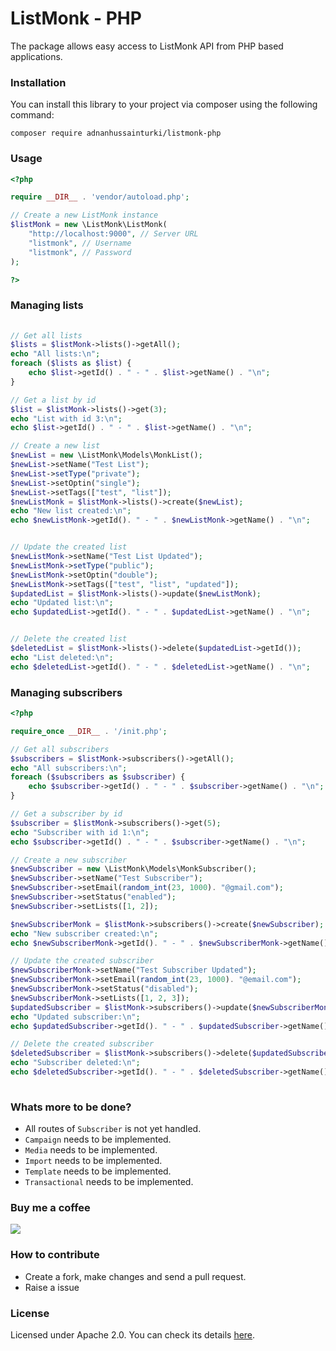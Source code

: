 # ListMonk - PHP
The package allows easy access to ListMonk API from PHP based applications.


### Installation
You can install this library to your project via composer using the following command:

`composer require adnanhussainturki/listmonk-php`

### Usage


```php
<?php

require __DIR__ . 'vendor/autoload.php';

// Create a new ListMonk instance
$listMonk = new \ListMonk\ListMonk(
    "http://localhost:9000", // Server URL
    "listmonk", // Username
    "listmonk", // Password
);

?>
```
    
###    Managing lists
```php
    
// Get all lists
$lists = $listMonk->lists()->getAll();
echo "All lists:\n";
foreach ($lists as $list) {
    echo $list->getId() . " - " . $list->getName() . "\n";
}

// Get a list by id
$list = $listMonk->lists()->get(3);
echo "List with id 3:\n";
echo $list->getId() . " - " . $list->getName() . "\n";

// Create a new list
$newList = new \ListMonk\Models\MonkList();
$newList->setName("Test List");
$newList->setType("private");
$newList->setOptin("single");
$newList->setTags(["test", "list"]);
$newListMonk = $listMonk->lists()->create($newList);
echo "New list created:\n";
echo $newListMonk->getId(). " - " . $newListMonk->getName() . "\n";


// Update the created list
$newListMonk->setName("Test List Updated");
$newListMonk->setType("public");
$newListMonk->setOptin("double");
$newListMonk->setTags(["test", "list", "updated"]);
$updatedList = $listMonk->lists()->update($newListMonk);
echo "Updated list:\n";
echo $updatedList->getId(). " - " . $updatedList->getName() . "\n";


// Delete the created list
$deletedList = $listMonk->lists()->delete($updatedList->getId());
echo "List deleted:\n";
echo $deletedList->getId(). " - " . $deletedList->getName() . "\n";


```

### Managing subscribers
```php
<?php

require_once __DIR__ . '/init.php';

// Get all subscribers
$subscribers = $listMonk->subscribers()->getAll();
echo "All subscribers:\n";
foreach ($subscribers as $subscriber) {
    echo $subscriber->getId() . " - " . $subscriber->getName() . "\n";
}

// Get a subscriber by id
$subscriber = $listMonk->subscribers()->get(5);
echo "Subscriber with id 1:\n";
echo $subscriber->getId() . " - " . $subscriber->getName() . "\n";

// Create a new subscriber
$newSubscriber = new \ListMonk\Models\MonkSubscriber();
$newSubscriber->setName("Test Subscriber");
$newSubscriber->setEmail(random_int(23, 1000). "@gmail.com");
$newSubscriber->setStatus("enabled");
$newSubscriber->setLists([1, 2]);

$newSubscriberMonk = $listMonk->subscribers()->create($newSubscriber);
echo "New subscriber created:\n";
echo $newSubscriberMonk->getId(). " - " . $newSubscriberMonk->getName() . "\n";

// Update the created subscriber
$newSubscriberMonk->setName("Test Subscriber Updated");
$newSubscriberMonk->setEmail(random_int(23, 1000). "@email.com");
$newSubscriberMonk->setStatus("disabled");
$newSubscriberMonk->setLists([1, 2, 3]);
$updatedSubscriber = $listMonk->subscribers()->update($newSubscriberMonk);
echo "Updated subscriber:\n";
echo $updatedSubscriber->getId(). " - " . $updatedSubscriber->getName() . "\n";

// Delete the created subscriber
$deletedSubscriber = $listMonk->subscribers()->delete($updatedSubscriber->getId());
echo "Subscriber deleted:\n";
echo $deletedSubscriber->getId(). " - " . $deletedSubscriber->getName() . "\n";
 
```


### Whats more to be done?
- All routes of `Subscriber` is not yet handled.
- `Campaign` needs to be implemented.
- `Media` needs to be implemented.
- `Import` needs to be implemented.
- `Template` needs to be implemented.
- `Transactional` needs to be implemented.


### Buy me a coffee
[![](https://img.buymeacoffee.com/api/?url=aHR0cHM6Ly9pbWcuYnV5bWVhY29mZmVlLmNvbS9hcGkvP25hbWU9YWRuYW50dXJraSZzaXplPTMwMCZiZy1pbWFnZT1ibWMmYmFja2dyb3VuZD1mZjgxM2Y=&creator=adnanturki&is_creating=building%20cool%20things%20every%20single%20f**king%20day.&design_code=1&design_color=%23ff813f&slug=adnanturki)](https://www.buymeacoffee.com/adnanturki)

### How to contribute
- Create a fork, make changes and send a pull request.
- Raise a issue

### License
Licensed under Apache 2.0. You can check its details [here](https://choosealicense.com/licenses/apache-2.0/ "here").
